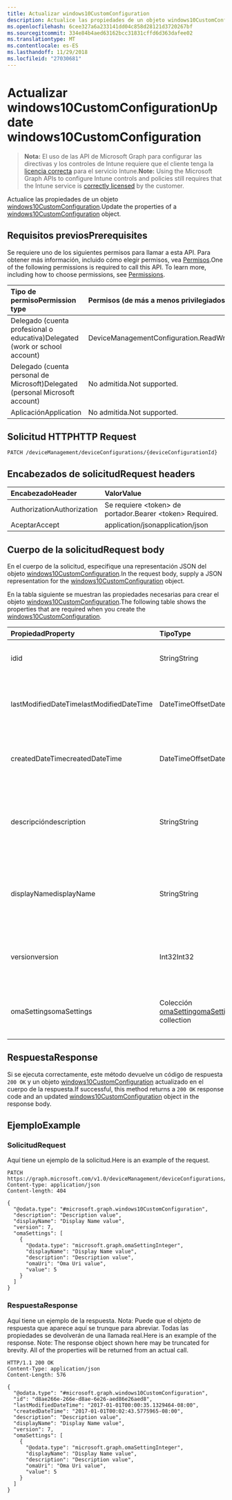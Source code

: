 ```yaml
---
title: Actualizar windows10CustomConfiguration
description: Actualice las propiedades de un objeto windows10CustomConfiguration.
ms.openlocfilehash: 6cee327a6a233141dd04c858d28121d3720267bf
ms.sourcegitcommit: 334e84b4aed63162bcc31831cffd6d363dafee02
ms.translationtype: MT
ms.contentlocale: es-ES
ms.lasthandoff: 11/29/2018
ms.locfileid: "27030681"
---
```

# <a name="update-windows10customconfiguration"></a><span data-ttu-id="09ca7-103">Actualizar windows10CustomConfiguration</span><span class="sxs-lookup"><span data-stu-id="09ca7-103">Update windows10CustomConfiguration</span></span>

> <span data-ttu-id="09ca7-104">**Nota:** El uso de las API de Microsoft Graph para configurar las directivas y los controles de Intune requiere que el cliente tenga la [licencia correcta](https://go.microsoft.com/fwlink/?linkid=839381) para el servicio Intune.</span><span class="sxs-lookup"><span data-stu-id="09ca7-104">**Note:** Using the Microsoft Graph APIs to configure Intune controls and policies still requires that the Intune service is [correctly licensed](https://go.microsoft.com/fwlink/?linkid=839381) by the customer.</span></span>

<span data-ttu-id="09ca7-105">Actualice las propiedades de un objeto [windows10CustomConfiguration](../resources/intune-deviceconfig-windows10customconfiguration.md).</span><span class="sxs-lookup"><span data-stu-id="09ca7-105">Update the properties of a [windows10CustomConfiguration](../resources/intune-deviceconfig-windows10customconfiguration.md) object.</span></span>
## <a name="prerequisites"></a><span data-ttu-id="09ca7-106">Requisitos previos</span><span class="sxs-lookup"><span data-stu-id="09ca7-106">Prerequisites</span></span>
<span data-ttu-id="09ca7-p101">Se requiere uno de los siguientes permisos para llamar a esta API. Para obtener más información, incluido cómo elegir permisos, vea [Permisos](/graph/permissions-reference).</span><span class="sxs-lookup"><span data-stu-id="09ca7-p101">One of the following permissions is required to call this API. To learn more, including how to choose permissions, see [Permissions](/graph/permissions-reference).</span></span>

|<span data-ttu-id="09ca7-109">Tipo de permiso</span><span class="sxs-lookup"><span data-stu-id="09ca7-109">Permission type</span></span>|<span data-ttu-id="09ca7-110">Permisos (de más a menos privilegiados)</span><span class="sxs-lookup"><span data-stu-id="09ca7-110">Permissions (from most to least privileged)</span></span>|
|:---|:---|
|<span data-ttu-id="09ca7-111">Delegado (cuenta profesional o educativa)</span><span class="sxs-lookup"><span data-stu-id="09ca7-111">Delegated (work or school account)</span></span>|<span data-ttu-id="09ca7-112">DeviceManagementConfiguration.ReadWrite.All</span><span class="sxs-lookup"><span data-stu-id="09ca7-112">DeviceManagementConfiguration.ReadWrite.All</span></span>|
|<span data-ttu-id="09ca7-113">Delegado (cuenta personal de Microsoft)</span><span class="sxs-lookup"><span data-stu-id="09ca7-113">Delegated (personal Microsoft account)</span></span>|<span data-ttu-id="09ca7-114">No admitida.</span><span class="sxs-lookup"><span data-stu-id="09ca7-114">Not supported.</span></span>|
|<span data-ttu-id="09ca7-115">Aplicación</span><span class="sxs-lookup"><span data-stu-id="09ca7-115">Application</span></span>|<span data-ttu-id="09ca7-116">No admitida.</span><span class="sxs-lookup"><span data-stu-id="09ca7-116">Not supported.</span></span>|

## <a name="http-request"></a><span data-ttu-id="09ca7-117">Solicitud HTTP</span><span class="sxs-lookup"><span data-stu-id="09ca7-117">HTTP Request</span></span>
<!-- {
  "blockType": "ignored"
}
-->
``` http
PATCH /deviceManagement/deviceConfigurations/{deviceConfigurationId}
```

## <a name="request-headers"></a><span data-ttu-id="09ca7-118">Encabezados de solicitud</span><span class="sxs-lookup"><span data-stu-id="09ca7-118">Request headers</span></span>
|<span data-ttu-id="09ca7-119">Encabezado</span><span class="sxs-lookup"><span data-stu-id="09ca7-119">Header</span></span>|<span data-ttu-id="09ca7-120">Valor</span><span class="sxs-lookup"><span data-stu-id="09ca7-120">Value</span></span>|
|:---|:---|
|<span data-ttu-id="09ca7-121">Authorization</span><span class="sxs-lookup"><span data-stu-id="09ca7-121">Authorization</span></span>|<span data-ttu-id="09ca7-122">Se requiere &lt;token&gt; de portador.</span><span class="sxs-lookup"><span data-stu-id="09ca7-122">Bearer &lt;token&gt; Required.</span></span>|
|<span data-ttu-id="09ca7-123">Aceptar</span><span class="sxs-lookup"><span data-stu-id="09ca7-123">Accept</span></span>|<span data-ttu-id="09ca7-124">application/json</span><span class="sxs-lookup"><span data-stu-id="09ca7-124">application/json</span></span>|

## <a name="request-body"></a><span data-ttu-id="09ca7-125">Cuerpo de la solicitud</span><span class="sxs-lookup"><span data-stu-id="09ca7-125">Request body</span></span>
<span data-ttu-id="09ca7-126">En el cuerpo de la solicitud, especifique una representación JSON del objeto [windows10CustomConfiguration](../resources/intune-deviceconfig-windows10customconfiguration.md).</span><span class="sxs-lookup"><span data-stu-id="09ca7-126">In the request body, supply a JSON representation for the [windows10CustomConfiguration](../resources/intune-deviceconfig-windows10customconfiguration.md) object.</span></span>

<span data-ttu-id="09ca7-127">En la tabla siguiente se muestran las propiedades necesarias para crear el objeto [windows10CustomConfiguration](../resources/intune-deviceconfig-windows10customconfiguration.md).</span><span class="sxs-lookup"><span data-stu-id="09ca7-127">The following table shows the properties that are required when you create the [windows10CustomConfiguration](../resources/intune-deviceconfig-windows10customconfiguration.md).</span></span>

|<span data-ttu-id="09ca7-128">Propiedad</span><span class="sxs-lookup"><span data-stu-id="09ca7-128">Property</span></span>|<span data-ttu-id="09ca7-129">Tipo</span><span class="sxs-lookup"><span data-stu-id="09ca7-129">Type</span></span>|<span data-ttu-id="09ca7-130">Descripción</span><span class="sxs-lookup"><span data-stu-id="09ca7-130">Description</span></span>|
|:---|:---|:---|
|<span data-ttu-id="09ca7-131">id</span><span class="sxs-lookup"><span data-stu-id="09ca7-131">id</span></span>|<span data-ttu-id="09ca7-132">String</span><span class="sxs-lookup"><span data-stu-id="09ca7-132">String</span></span>|<span data-ttu-id="09ca7-133">Clave de la entidad.</span><span class="sxs-lookup"><span data-stu-id="09ca7-133">Key of the entity.</span></span> <span data-ttu-id="09ca7-134">Heredado de [deviceConfiguration](../resources/intune-deviceconfig-deviceconfiguration.md)</span><span class="sxs-lookup"><span data-stu-id="09ca7-134">Inherited from [deviceConfiguration](../resources/intune-deviceconfig-deviceconfiguration.md)</span></span>|
|<span data-ttu-id="09ca7-135">lastModifiedDateTime</span><span class="sxs-lookup"><span data-stu-id="09ca7-135">lastModifiedDateTime</span></span>|<span data-ttu-id="09ca7-136">DateTimeOffset</span><span class="sxs-lookup"><span data-stu-id="09ca7-136">DateTimeOffset</span></span>|<span data-ttu-id="09ca7-137">Fecha y hora en la que se modificó el objeto por última vez.</span><span class="sxs-lookup"><span data-stu-id="09ca7-137">DateTime the object was last modified.</span></span> <span data-ttu-id="09ca7-138">Heredado de [deviceConfiguration](../resources/intune-deviceconfig-deviceconfiguration.md)</span><span class="sxs-lookup"><span data-stu-id="09ca7-138">Inherited from [deviceConfiguration](../resources/intune-deviceconfig-deviceconfiguration.md)</span></span>|
|<span data-ttu-id="09ca7-139">createdDateTime</span><span class="sxs-lookup"><span data-stu-id="09ca7-139">createdDateTime</span></span>|<span data-ttu-id="09ca7-140">DateTimeOffset</span><span class="sxs-lookup"><span data-stu-id="09ca7-140">DateTimeOffset</span></span>|<span data-ttu-id="09ca7-141">Fecha y hora en la que se creó el objeto.</span><span class="sxs-lookup"><span data-stu-id="09ca7-141">DateTime the object was created.</span></span> <span data-ttu-id="09ca7-142">Heredado de [deviceConfiguration](../resources/intune-deviceconfig-deviceconfiguration.md)</span><span class="sxs-lookup"><span data-stu-id="09ca7-142">Inherited from [deviceConfiguration](../resources/intune-deviceconfig-deviceconfiguration.md)</span></span>|
|<span data-ttu-id="09ca7-143">descripción</span><span class="sxs-lookup"><span data-stu-id="09ca7-143">description</span></span>|<span data-ttu-id="09ca7-144">String</span><span class="sxs-lookup"><span data-stu-id="09ca7-144">String</span></span>|<span data-ttu-id="09ca7-145">Descripción proporcionada por el administrador de la configuración del dispositivo.</span><span class="sxs-lookup"><span data-stu-id="09ca7-145">Admin provided description of the Device Configuration.</span></span> <span data-ttu-id="09ca7-146">Heredado de [deviceConfiguration](../resources/intune-deviceconfig-deviceconfiguration.md)</span><span class="sxs-lookup"><span data-stu-id="09ca7-146">Inherited from [deviceConfiguration](../resources/intune-deviceconfig-deviceconfiguration.md)</span></span>|
|<span data-ttu-id="09ca7-147">displayName</span><span class="sxs-lookup"><span data-stu-id="09ca7-147">displayName</span></span>|<span data-ttu-id="09ca7-148">String</span><span class="sxs-lookup"><span data-stu-id="09ca7-148">String</span></span>|<span data-ttu-id="09ca7-149">Nombre proporcionado por el administrador de la configuración del dispositivo.</span><span class="sxs-lookup"><span data-stu-id="09ca7-149">Admin provided name of the device configuration.</span></span> <span data-ttu-id="09ca7-150">Heredado de [deviceConfiguration](../resources/intune-deviceconfig-deviceconfiguration.md)</span><span class="sxs-lookup"><span data-stu-id="09ca7-150">Inherited from [deviceConfiguration](../resources/intune-deviceconfig-deviceconfiguration.md)</span></span>|
|<span data-ttu-id="09ca7-151">version</span><span class="sxs-lookup"><span data-stu-id="09ca7-151">version</span></span>|<span data-ttu-id="09ca7-152">Int32</span><span class="sxs-lookup"><span data-stu-id="09ca7-152">Int32</span></span>|<span data-ttu-id="09ca7-153">Versión de la configuración del dispositivo.</span><span class="sxs-lookup"><span data-stu-id="09ca7-153">Version of the device configuration.</span></span> <span data-ttu-id="09ca7-154">Heredado de [deviceConfiguration](../resources/intune-deviceconfig-deviceconfiguration.md)</span><span class="sxs-lookup"><span data-stu-id="09ca7-154">Inherited from [deviceConfiguration](../resources/intune-deviceconfig-deviceconfiguration.md)</span></span>|
|<span data-ttu-id="09ca7-155">omaSettings</span><span class="sxs-lookup"><span data-stu-id="09ca7-155">omaSettings</span></span>|<span data-ttu-id="09ca7-156">Colección [omaSetting](../resources/intune-deviceconfig-omasetting.md)</span><span class="sxs-lookup"><span data-stu-id="09ca7-156">[omaSetting](../resources/intune-deviceconfig-omasetting.md) collection</span></span>|<span data-ttu-id="09ca7-157">Configuración de OMA.</span><span class="sxs-lookup"><span data-stu-id="09ca7-157">OMA settings.</span></span> <span data-ttu-id="09ca7-158">Esta colección puede contener un máximo de 1000 elementos.</span><span class="sxs-lookup"><span data-stu-id="09ca7-158">This collection can contain a maximum of 1000 elements.</span></span>|



## <a name="response"></a><span data-ttu-id="09ca7-159">Respuesta</span><span class="sxs-lookup"><span data-stu-id="09ca7-159">Response</span></span>
<span data-ttu-id="09ca7-160">Si se ejecuta correctamente, este método devuelve un código de respuesta `200 OK` y un objeto [windows10CustomConfiguration](../resources/intune-deviceconfig-windows10customconfiguration.md) actualizado en el cuerpo de la respuesta.</span><span class="sxs-lookup"><span data-stu-id="09ca7-160">If successful, this method returns a `200 OK` response code and an updated [windows10CustomConfiguration](../resources/intune-deviceconfig-windows10customconfiguration.md) object in the response body.</span></span>

## <a name="example"></a><span data-ttu-id="09ca7-161">Ejemplo</span><span class="sxs-lookup"><span data-stu-id="09ca7-161">Example</span></span>
### <a name="request"></a><span data-ttu-id="09ca7-162">Solicitud</span><span class="sxs-lookup"><span data-stu-id="09ca7-162">Request</span></span>
<span data-ttu-id="09ca7-163">Aquí tiene un ejemplo de la solicitud.</span><span class="sxs-lookup"><span data-stu-id="09ca7-163">Here is an example of the request.</span></span>
``` http
PATCH https://graph.microsoft.com/v1.0/deviceManagement/deviceConfigurations/{deviceConfigurationId}
Content-type: application/json
Content-length: 404

{
  "@odata.type": "#microsoft.graph.windows10CustomConfiguration",
  "description": "Description value",
  "displayName": "Display Name value",
  "version": 7,
  "omaSettings": [
    {
      "@odata.type": "microsoft.graph.omaSettingInteger",
      "displayName": "Display Name value",
      "description": "Description value",
      "omaUri": "Oma Uri value",
      "value": 5
    }
  ]
}
```

### <a name="response"></a><span data-ttu-id="09ca7-164">Respuesta</span><span class="sxs-lookup"><span data-stu-id="09ca7-164">Response</span></span>
<span data-ttu-id="09ca7-p109">Aquí tiene un ejemplo de la respuesta. Nota: Puede que el objeto de respuesta que aparece aquí se trunque para abreviar. Todas las propiedades se devolverán de una llamada real.</span><span class="sxs-lookup"><span data-stu-id="09ca7-p109">Here is an example of the response. Note: The response object shown here may be truncated for brevity. All of the properties will be returned from an actual call.</span></span>
``` http
HTTP/1.1 200 OK
Content-Type: application/json
Content-Length: 576

{
  "@odata.type": "#microsoft.graph.windows10CustomConfiguration",
  "id": "d8ae266e-266e-d8ae-6e26-aed86e26aed8",
  "lastModifiedDateTime": "2017-01-01T00:00:35.1329464-08:00",
  "createdDateTime": "2017-01-01T00:02:43.5775965-08:00",
  "description": "Description value",
  "displayName": "Display Name value",
  "version": 7,
  "omaSettings": [
    {
      "@odata.type": "microsoft.graph.omaSettingInteger",
      "displayName": "Display Name value",
      "description": "Description value",
      "omaUri": "Oma Uri value",
      "value": 5
    }
  ]
}
```



